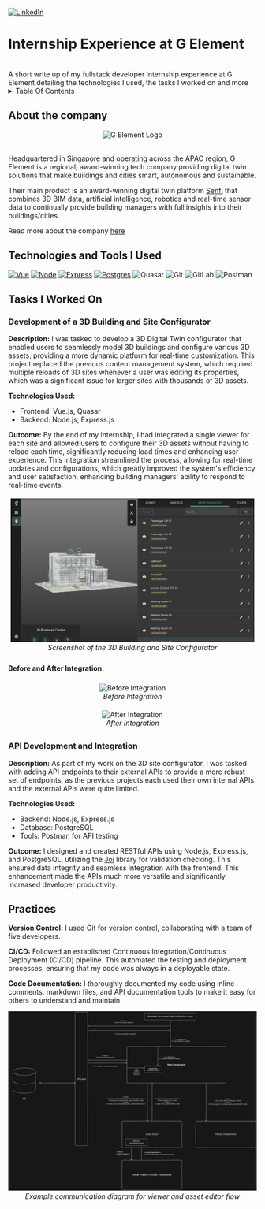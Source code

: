 [![LinkedIn][linkedin-shield]][linkedin-url]

# Internship Experience at G Element

<br>
A short write up of my fullstack developer internship experience at G Element detailing the technologies I used, the tasks I worked on and more

<details>
  <summary>Table Of Contents</summary>
  <ol>
    <li>
      <a href="#about-the-company">About The Company</a>
    </li>
    <li>
      <a href="#technologies-and-tools-i-used">Technologies I Used</a>
    </li>
    <li>
      <a href="#tasks-i-worked-on">Tasks I Worked On</a>
    </li>
    <li>
      <a href="#practices">Practices</a>
    </li>
  </ol>
</details>

## About the company

<div align='center'>
  <img src='https://media.licdn.com/dms/image/C510BAQFD6MBQJv6hXQ/company-logo_200_200/0/1630609389310/g_element_pte_ltd_logo?e=1729123200&v=beta&t=9_jPr2U_SjA2ujkiXlxG84Y8VCra_r0hyoA_sZf9_qY' alt='G Element Logo' />
</div>
<br>
<p>
  Headquartered in Singapore and operating across the APAC region, G Element is a regional, award-winning tech company providing digital twin solutions that make buildings and cities smart, autonomous and sustainable.
</p>
<p>
  Their main product is an award-winning digital twin platform <a href="https://www.senfi.io/main/">Senfi</a> that combines 3D BIM data, artificial intelligence, robotics and real-time sensor data to continually provide building managers with full insights into their buildings/cities.
</p>

<p>
  Read more about the company <a href="https://www.gelement.com/company/our-profile/">here</a>
</p>

## Technologies and Tools I Used

[![Vue][Vue.js]][Vue-url]
[![Node][Node.js]][Node-url]
[![Express][Express.js]][Express-url]
[![Postgres][Postgres]][Postgres-url]
<img src="https://img.shields.io/badge/Quasar-16B7FB?style=for-the-badge&logo=quasar&logoColor=black" alt="Quasar">
<img src="https://img.shields.io/badge/git-%23F05033.svg?style=for-the-badge&logo=git&logoColor=white" alt="Git">
<img src="https://img.shields.io/badge/gitlab-%23181717.svg?style=for-the-badge&logo=gitlab&logoColor=white" alt="GitLab">
<img src="https://img.shields.io/badge/Postman-FF6C37?style=for-the-badge&logo=postman&logoColor=white" alt="Postman">

## Tasks I Worked On

### Development of a 3D Building and Site Configurator

<p><strong>Description:</strong> I was tasked to develop a 3D Digital Twin configurator that enabled users to seamlessly model 3D buildings and configure various 3D assets, providing a more dynamic platform for real-time customization. This project replaced the previous content management system, which required multiple reloads of 3D sites whenever a user was editing its properties, which was a significant issue for larger sites with thousands of 3D assets.</p>
<p><strong>Technologies Used:</strong></p>
<ul>
    <li>Frontend: Vue.js, Quasar</li>
    <li>Backend: Node.js, Express.js</li>
</ul>
<p><strong>Outcome:</strong> By the end of my internship, I had integrated a single viewer for each site and allowed users to configure their 3D assets without having to reload each time, significantly reducing load times and enhancing user experience. This integration streamlined the process, allowing for real-time updates and configurations, which greatly improved the system's efficiency and user satisfaction, enhancing building managers' ability to respond to real-time events.</p>

<div align="center" style=" padding: 5px;">
    <img src="./images/siteconfigurator.png" alt="3D Configurator Screenshot">
    <div class="caption"><em>Screenshot of the 3D Building and Site Configurator</em></div>
</div>

#### Before and After Integration:

<div align="center" style=" padding: 5px; margin-top: 10px;">
    <img src="./images/Before.gif" alt="Before Integration">
    <div class="caption"><em>Before Integration</em></div>
</div>

<div align="center" style=" padding: 5px; margin-top: 10px;">
    <img src="./images/After.gif" alt="After Integration">
    <div class="caption"><em>After Integration</em></div>
</div>

### API Development and Integration

<p><strong>Description:</strong> As part of my work on the 3D site configurator, I was tasked with adding API endpoints to their external APIs to provide a more robust set of endpoints, as the previous projects each used their own internal APIs and the external APIs were quite limited.</p>
<p><strong>Technologies Used:</strong></p>
<ul>
    <li>Backend: Node.js, Express.js</li>
    <li>Database: PostgreSQL</li>
    <li>Tools: Postman for API testing</li>
</ul>
<p><strong>Outcome:</strong> I designed and created RESTful APIs using Node.js, Express.js, and PostgreSQL, utilizing the <a href="https://www.npmjs.com/package/joi">Joi</a> library for validation checking. This ensured data integrity and seamless integration with the frontend. This enhancement made the APIs much more versatile and significantly increased developer productivity.</p>

## Practices

<p><strong>Version Control:</strong> I used Git for version control, collaborating with a team of five developers.</p>
<p><strong>CI/CD:</strong> Followed an established Continuous Integration/Continuous Deployment (CI/CD) pipeline. This automated the testing and deployment processes, ensuring that my code was always in a deployable state.</p>
<p><strong>Code Documentation:</strong> I thoroughly documented my code using inline comments, markdown files, and API documentation tools to make it easy for others to understand and maintain.</p>

<div align="center">
    <img src="./images/Communication%20Diagram%20for%20asset%20editor%20flow.png" alt="Communication Diagram">
    <div class="caption"><em>Example communication diagram for viewer and asset editor flow</em></div>
</div>

<!-- MARKDOWN LINKS & IMAGES -->

[linkedin-shield]: https://img.shields.io/badge/LinkedIn-0077B5?style=for-the-badge&logo=linkedin&logoColor=white
[linkedin-url]: https://www.linkedin.com/in/mattisong
[GElement-logo]: https://media.licdn.com/dms/image/C510BAQFD6MBQJv6hXQ/company-logo_200_200/0/1630609389310/g_element_pte_ltd_logo?e=1729123200&v=beta&t=9_jPr2U_SjA2ujkiXlxG84Y8VCra_r0hyoA_sZf9_qY
[GElement-url]: https://www.gelement.com/company/our-profile/
[Senfi-url]: https://www.senfi.io/main/
[Node.js]: https://img.shields.io/badge/node.js-6DA55F?style=for-the-badge&logo=node.js&logoColor=white
[Node-url]: https://nodejs.org/en
[Vue.js]: https://img.shields.io/badge/Vue.js-35495E?style=for-the-badge&logo=vuedotjs&logoColor=4FC08D
[Vue-url]: https://vuejs.org/
[Express.js]: https://img.shields.io/badge/express.js-%23404d59.svg?style=for-the-badge&logo=express&logoColor=%2361DAFB
[Express-url]: https://expressjs.com/
[Postgres]: https://img.shields.io/badge/postgres-%23316192.svg?style=for-the-badge&logo=postgresql&logoColor=white
[Postgres-url]: https://www.postgresql.org/

